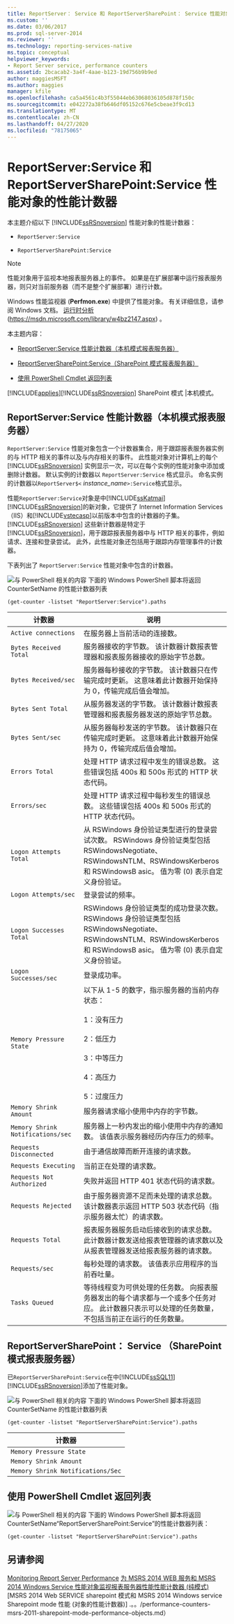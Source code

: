 ```yaml
---
title: ReportServer： Service 和 ReportServerSharePoint： Service 性能对象的性能计数器 |Microsoft Docs
ms.custom: ''
ms.date: 03/06/2017
ms.prod: sql-server-2014
ms.reviewer: ''
ms.technology: reporting-services-native
ms.topic: conceptual
helpviewer_keywords:
- Report Server service, performance counters
ms.assetid: 2bcacab2-3a4f-4aae-b123-19d756b9b9ed
author: maggiesMSFT
ms.author: maggies
manager: kfile
ms.openlocfilehash: ca5a4561c4b3f55044eb63068036105d878f150c
ms.sourcegitcommit: e042272a38fb646df05152c676e5cbeae3f9cd13
ms.translationtype: MT
ms.contentlocale: zh-CN
ms.lasthandoff: 04/27/2020
ms.locfileid: "78175065"
---
```

# <a name="performance-counters-for-the-reportserverservice--and-reportserversharepointservice-performance-objects"></a>ReportServer:Service 和 ReportServerSharePoint:Service 性能对象的性能计数器
  本主题介绍以下 [!INCLUDE[ssRSnoversion](../../../includes/ssrsnoversion-md.md)] 性能对象的性能计数器：

-   `ReportServer:Service`

-   `ReportServerSharePoint:Service`

> [!NOTE]
>  性能对象用于监视本地报表服务器上的事件。 如果是在扩展部署中运行报表服务器，则只对当前服务器（而不是整个扩展部署）进行计数。

 Windows 性能监视器 (**Perfmon.exe**) 中提供了性能对象。 有关详细信息，请参阅 Windows 文档。 [运行时分析](https://msdn.microsoft.com/library/w4bz2147.aspx) (https://msdn.microsoft.com/library/w4bz2147.aspx) 。

 本主题内容：

-   [ReportServer:Service 性能计数器（本机模式报表服务器）](#bkmk_ReportServer)

-   [ReportServerSharePoint:Service（SharePoint 模式报表服务器）](#bkmk_ReportServerSharePoint)

-   [使用 PowerShell Cmdlet 返回列表](#bkmk_powershell)

 [!INCLUDE[applies](../../includes/applies-md.md)][!INCLUDE[ssRSnoversion](../../../includes/ssrsnoversion-md.md)] SharePoint 模式 |本机模式。

##  <a name="reportserverservice-performance-counters-native-mode-report-server"></a><a name="bkmk_ReportServer"></a> ReportServer:Service 性能计数器（本机模式报表服务器）
 `ReportServer:Service` 性能对象包含一个计数器集合，用于跟踪报表服务器实例的与 HTTP 相关的事件以及与内存相关的事件。 此性能对象对计算机上的每个 [!INCLUDE[ssRSnoversion](../../../includes/ssrsnoversion-md.md)] 实例显示一次，可以在每个实例的性能对象中添加或删除计数器。 默认实例的计数器以 `ReportServer:Service` 格式显示。 命名实例的计数器以`ReportServer$<` *instance_name*`>:Service`格式显示。

 性能`ReportServer:Service`对象是中[!INCLUDE[ssKatmai](../../includes/sskatmai-md.md)] [!INCLUDE[ssRSnoversion](../../../includes/ssrsnoversion-md.md)]的新对象，它提供了 Internet Information Services （IIS）和[!INCLUDE[vstecasp](../../includes/vstecasp-md.md)]以前版本中包含的计数器的子集。 [!INCLUDE[ssRSnoversion](../../../includes/ssrsnoversion-md.md)] 这些新计数器是特定于 [!INCLUDE[ssRSnoversion](../../../includes/ssrsnoversion-md.md)]，用于跟踪报表服务器中与 HTTP 相关的事件，例如请求、连接和登录尝试。 此外，此性能对象还包括用于跟踪内存管理事件的计数器。

 下表列出了 `ReportServer:Service` 性能对象中包含的计数器。

 ![与 PowerShell 相关的内容](../media/rs-powershellicon.jpg "PowerShell 相关内容") 下面的 Windows PowerShell 脚本将返回 CounterSetName 的性能计数器列表

```
(get-counter -listset "ReportServer:Service").paths
```

|计数器|说明|
|-------------|-----------------|
|`Active connections`|在服务器上当前活动的连接数。|
|`Bytes Received Total`|服务器接收的字节数。 该计数器计数报表管理器和报表服务器接收的原始字节总数。|
|`Bytes Received/sec`|服务器每秒接收的字节数。 该计数器只在传输完成时更新。 这意味着此计数器开始保持为 0，传输完成后值会增加。|
|`Bytes Sent Total`|从服务器发送的字节数。 该计数器计数报表管理器和报表服务器发送的原始字节总数。|
|`Bytes Sent/sec`|从服务器每秒发送的字节数。 该计数器只在传输完成时更新。 这意味着此计数器开始保持为 0，传输完成后值会增加。|
|`Errors Total`|处理 HTTP 请求过程中发生的错误总数。 这些错误包括 400s 和 500s 形式的 HTTP 状态代码。|
|`Errors/sec`|处理 HTTP 请求过程中每秒发生的错误总数。 这些错误包括 400s 和 500s 形式的 HTTP 状态代码。|
|`Logon Attempts Total`|从 RSWindows 身份验证类型进行的登录尝试次数。 RSWindows 身份验证类型包括 RSWindowsNegotiate、RSWindowsNTLM、RSWindowsKerberos 和 RSWindowsB asic。 值为零 (0) 表示自定义身份验证。|
|`Logon Attempts/sec`|登录尝试的频率。|
|`Logon Successes Total`|RSWindows 身份验证类型的成功登录次数。 RSWindows 身份验证类型包括 RSWindowsNegotiate、RSWindowsNTLM、RSWindowsKerberos 和 RSWindowsB asic。 值为零 (0) 表示自定义身份验证。|
|`Logon Successes/sec`|登录成功率。|
|`Memory Pressure State`|以下从 1-5 的数字，指示服务器的当前内存状态：<br /><br /> 1：没有压力<br /><br /> 2：低压力<br /><br /> 3：中等压力<br /><br /> 4：高压力<br /><br /> 5：过度压力|
|`Memory Shrink Amount`|服务器请求缩小使用中内存的字节数。|
|`Memory Shrink Notifications/sec`|服务器上一秒内发出的缩小使用中内存的通知数。 该值表示服务器经历内存压力的频率。|
|`Requests Disconnected`|由于通信故障而断开连接的请求数。|
|`Requests Executing`|当前正在处理的请求数。|
|`Requests Not Authorized`|失败并返回 HTTP 401 状态代码的请求数。|
|`Requests Rejected`|由于服务器资源不足而未处理的请求总数。 该计数器表示返回 HTTP 503 状态代码（指示服务器太忙）的请求数。|
|`Requests Total`|报表服务器服务启动后接收到的请求总数。 此计数器计数发送给报表管理器的请求数以及从报表管理器发送给报表服务器的请求数。|
|`Requests/sec`|每秒处理的请求数。 该值表示应用程序的当前吞吐量。|
|`Tasks Queued`|等待线程变为可供处理的任务数。 向报表服务器发出的每个请求都与一个或多个任务对应。 此计数器只表示可以处理的任务数量，不包括当前正在运行的任务数量。|

##  <a name="reportserversharepointservice-sharepoint-mode-report-server"></a><a name="bkmk_ReportServerSharePoint"></a>ReportServerSharePoint： Service （SharePoint 模式报表服务器）
 已`ReportServerSharePoint:Service`在中[!INCLUDE[ssSQL11](../../includes/sssql11-md.md)] [!INCLUDE[ssRSnoversion](../../../includes/ssrsnoversion-md.md)]添加了性能对象。

 ![与 PowerShell 相关的内容](../media/rs-powershellicon.jpg "PowerShell 相关内容") 下面的 Windows PowerShell 脚本将返回 CounterSetName 的性能计数器列表

```
(get-counter -listset "ReportServerSharePoint:Service").paths
```

|计数器|
|-------------|
|`Memory Pressure State`|
|`Memory Shrink Amount`|
|`Memory Shrink Notifications/Sec`|

##  <a name="use-powershell-cmdlets-to-return-lists"></a><a name="bkmk_powershell"></a>使用 PowerShell Cmdlet 返回列表
 ![与 PowerShell 相关的内容](../media/rs-powershellicon.jpg "PowerShell 相关内容") 下面的 Windows PowerShell 脚本将返回 CounterSetName“ReportServerSharePoint:Service”的性能计数器列表：

```
(get-counter -listset "ReportServerSharePoint:Service").paths
```

## <a name="see-also"></a>另请参阅
 [Monitoring Report Server Performance](monitoring-report-server-performance.md) [为 MSRS 2014 WEB 服务和 MSRS 2014 Windows Service 性能对象监视报表服务器性能性能计数器 &#40;纯模式&#41;](../report-server/performance-counters-msrs-2011-web-service-performance-objects.md) [MSRS 2014 Web SERVICE sharepoint 模式和 MSRS 2014 Windows service Sharepoint mode 性能 &#40;对象的性能计数器&#41;] .。。/performance-counters-msrs-2011-sharepoint-mode-performance-objects.md）


